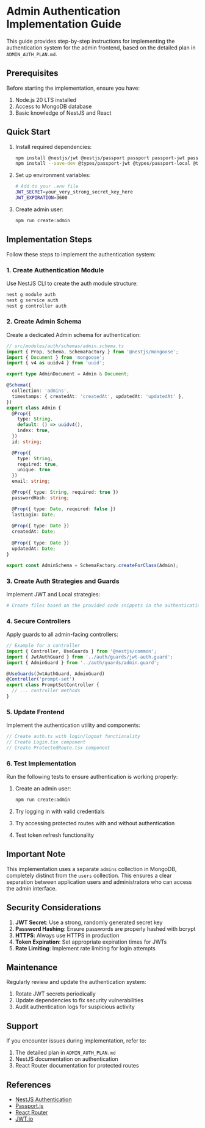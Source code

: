 # Admin Authentication Implementation Guide

This guide provides step-by-step instructions for implementing the authentication system for the admin frontend, based on the detailed plan in `ADMIN_AUTH_PLAN.md`.

## Prerequisites

Before starting the implementation, ensure you have:

1. Node.js 20 LTS installed
2. Access to MongoDB database
3. Basic knowledge of NestJS and React

## Quick Start

1. Install required dependencies:
   ```bash
   npm install @nestjs/jwt @nestjs/passport passport passport-jwt passport-local bcrypt
   npm install --save-dev @types/passport-jwt @types/passport-local @types/bcrypt
   ```

2. Set up environment variables:
   ```bash
   # Add to your .env file
   JWT_SECRET=your_very_strong_secret_key_here
   JWT_EXPIRATION=3600
   ```

3. Create admin user:
   ```bash
   npm run create:admin
   ```

## Implementation Steps

Follow these steps to implement the authentication system:

### 1. Create Authentication Module

Use NestJS CLI to create the auth module structure:

```bash
nest g module auth
nest g service auth
nest g controller auth
```

### 2. Create Admin Schema

Create a dedicated Admin schema for authentication:

```typescript
// src/modules/auth/schemas/admin.schema.ts
import { Prop, Schema, SchemaFactory } from '@nestjs/mongoose';
import { Document } from 'mongoose';
import { v4 as uuidv4 } from 'uuid';

export type AdminDocument = Admin & Document;

@Schema({
  collection: 'admins',
  timestamps: { createdAt: 'createdAt', updatedAt: 'updatedAt' },
})
export class Admin {
  @Prop({ 
    type: String, 
    default: () => uuidv4(),
    index: true,
  })
  id: string;

  @Prop({ 
    type: String, 
    required: true,
    unique: true
  })
  email: string;

  @Prop({ type: String, required: true })
  passwordHash: string;

  @Prop({ type: Date, required: false })
  lastLogin: Date;
  
  @Prop({ type: Date })
  createdAt: Date;
  
  @Prop({ type: Date })
  updatedAt: Date;
}

export const AdminSchema = SchemaFactory.createForClass(Admin);
```

### 3. Create Auth Strategies and Guards

Implement JWT and Local strategies:

```bash
# Create files based on the provided code snippets in the authentication plan
```

### 4. Secure Controllers

Apply guards to all admin-facing controllers:

```typescript
// Example for a controller
import { Controller, UseGuards } from '@nestjs/common';
import { JwtAuthGuard } from '../auth/guards/jwt-auth.guard';
import { AdminGuard } from '../auth/guards/admin.guard';

@UseGuards(JwtAuthGuard, AdminGuard)
@Controller('prompt-set')
export class PromptSetController {
  // ... controller methods
}
```

### 5. Update Frontend

Implement the authentication utility and components:

```typescript
// Create auth.ts with login/logout functionality
// Create Login.tsx component
// Create ProtectedRoute.tsx component
```

### 6. Test Implementation

Run the following tests to ensure authentication is working properly:

1. Create an admin user:
   ```bash
   npm run create:admin
   ```

2. Try logging in with valid credentials
3. Try accessing protected routes with and without authentication
4. Test token refresh functionality

## Important Note

This implementation uses a separate `admins` collection in MongoDB, completely distinct from the `users` collection. This ensures a clear separation between application users and administrators who can access the admin interface.

## Security Considerations

1. **JWT Secret**: Use a strong, randomly generated secret key
2. **Password Hashing**: Ensure passwords are properly hashed with bcrypt
3. **HTTPS**: Always use HTTPS in production
4. **Token Expiration**: Set appropriate expiration times for JWTs
5. **Rate Limiting**: Implement rate limiting for login attempts

## Maintenance

Regularly review and update the authentication system:

1. Rotate JWT secrets periodically
2. Update dependencies to fix security vulnerabilities
3. Audit authentication logs for suspicious activity

## Support

If you encounter issues during implementation, refer to:

1. The detailed plan in `ADMIN_AUTH_PLAN.md`
2. NestJS documentation on authentication
3. React Router documentation for protected routes

## References

- [NestJS Authentication](https://docs.nestjs.com/security/authentication)
- [Passport.js](http://www.passportjs.org/docs/)
- [React Router](https://reactrouter.com/en/main/start/concepts)
- [JWT.io](https://jwt.io/)